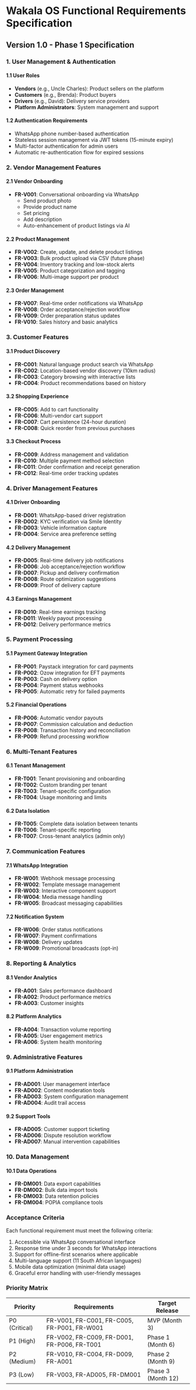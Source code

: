 # Wakala OS Functional Requirements Specification
## Version 1.0 - Phase 1 Specification

### 1. User Management & Authentication

#### 1.1 User Roles
- **Vendors** (e.g., Uncle Charles): Product sellers on the platform
- **Customers** (e.g., Brenda): Product buyers
- **Drivers** (e.g., David): Delivery service providers
- **Platform Administrators**: System management and support

#### 1.2 Authentication Requirements
- WhatsApp phone number-based authentication
- Stateless session management via JWT tokens (15-minute expiry)
- Multi-factor authentication for admin users
- Automatic re-authentication flow for expired sessions

### 2. Vendor Management Features

#### 2.1 Vendor Onboarding
- **FR-V001**: Conversational onboarding via WhatsApp
  - Send product photo
  - Provide product name
  - Set pricing
  - Add description
  - Auto-enhancement of product listings via AI

#### 2.2 Product Management
- **FR-V002**: Create, update, and delete product listings
- **FR-V003**: Bulk product upload via CSV (future phase)
- **FR-V004**: Inventory tracking and low-stock alerts
- **FR-V005**: Product categorization and tagging
- **FR-V006**: Multi-image support per product

#### 2.3 Order Management
- **FR-V007**: Real-time order notifications via WhatsApp
- **FR-V008**: Order acceptance/rejection workflow
- **FR-V009**: Order preparation status updates
- **FR-V010**: Sales history and basic analytics

### 3. Customer Features

#### 3.1 Product Discovery
- **FR-C001**: Natural language product search via WhatsApp
- **FR-C002**: Location-based vendor discovery (10km radius)
- **FR-C003**: Category browsing with interactive lists
- **FR-C004**: Product recommendations based on history

#### 3.2 Shopping Experience
- **FR-C005**: Add to cart functionality
- **FR-C006**: Multi-vendor cart support
- **FR-C007**: Cart persistence (24-hour duration)
- **FR-C008**: Quick reorder from previous purchases

#### 3.3 Checkout Process
- **FR-C009**: Address management and validation
- **FR-C010**: Multiple payment method selection
- **FR-C011**: Order confirmation and receipt generation
- **FR-C012**: Real-time order tracking updates

### 4. Driver Management Features

#### 4.1 Driver Onboarding
- **FR-D001**: WhatsApp-based driver registration
- **FR-D002**: KYC verification via Smile Identity
- **FR-D003**: Vehicle information capture
- **FR-D004**: Service area preference setting

#### 4.2 Delivery Management
- **FR-D005**: Real-time delivery job notifications
- **FR-D006**: Job acceptance/rejection workflow
- **FR-D007**: Pickup and delivery confirmation
- **FR-D008**: Route optimization suggestions
- **FR-D009**: Proof of delivery capture

#### 4.3 Earnings Management
- **FR-D010**: Real-time earnings tracking
- **FR-D011**: Weekly payout processing
- **FR-D012**: Delivery performance metrics

### 5. Payment Processing

#### 5.1 Payment Gateway Integration
- **FR-P001**: Paystack integration for card payments
- **FR-P002**: Ozow integration for EFT payments
- **FR-P003**: Cash on delivery option
- **FR-P004**: Payment status webhooks
- **FR-P005**: Automatic retry for failed payments

#### 5.2 Financial Operations
- **FR-P006**: Automatic vendor payouts
- **FR-P007**: Commission calculation and deduction
- **FR-P008**: Transaction history and reconciliation
- **FR-P009**: Refund processing workflow

### 6. Multi-Tenant Features

#### 6.1 Tenant Management
- **FR-T001**: Tenant provisioning and onboarding
- **FR-T002**: Custom branding per tenant
- **FR-T003**: Tenant-specific configuration
- **FR-T004**: Usage monitoring and limits

#### 6.2 Data Isolation
- **FR-T005**: Complete data isolation between tenants
- **FR-T006**: Tenant-specific reporting
- **FR-T007**: Cross-tenant analytics (admin only)

### 7. Communication Features

#### 7.1 WhatsApp Integration
- **FR-W001**: Webhook message processing
- **FR-W002**: Template message management
- **FR-W003**: Interactive component support
- **FR-W004**: Media message handling
- **FR-W005**: Broadcast messaging capabilities

#### 7.2 Notification System
- **FR-W006**: Order status notifications
- **FR-W007**: Payment confirmations
- **FR-W008**: Delivery updates
- **FR-W009**: Promotional broadcasts (opt-in)

### 8. Reporting & Analytics

#### 8.1 Vendor Analytics
- **FR-A001**: Sales performance dashboard
- **FR-A002**: Product performance metrics
- **FR-A003**: Customer insights

#### 8.2 Platform Analytics
- **FR-A004**: Transaction volume reporting
- **FR-A005**: User engagement metrics
- **FR-A006**: System health monitoring

### 9. Administrative Features

#### 9.1 Platform Administration
- **FR-AD001**: User management interface
- **FR-AD002**: Content moderation tools
- **FR-AD003**: System configuration management
- **FR-AD004**: Audit trail access

#### 9.2 Support Tools
- **FR-AD005**: Customer support ticketing
- **FR-AD006**: Dispute resolution workflow
- **FR-AD007**: Manual intervention capabilities

### 10. Data Management

#### 10.1 Data Operations
- **FR-DM001**: Data export capabilities
- **FR-DM002**: Bulk data import tools
- **FR-DM003**: Data retention policies
- **FR-DM004**: POPIA compliance tools

### Acceptance Criteria

Each functional requirement must meet the following criteria:
1. Accessible via WhatsApp conversational interface
2. Response time under 3 seconds for WhatsApp interactions
3. Support for offline-first scenarios where applicable
4. Multi-language support (11 South African languages)
5. Mobile data optimization (minimal data usage)
6. Graceful error handling with user-friendly messages

### Priority Matrix

| Priority | Requirements | Target Release |
|----------|-------------|----------------|
| P0 (Critical) | FR-V001, FR-C001, FR-C005, FR-P001, FR-W001 | MVP (Month 3) |
| P1 (High) | FR-V002, FR-C009, FR-D001, FR-P006, FR-T001 | Phase 1 (Month 6) |
| P2 (Medium) | FR-V010, FR-C004, FR-D009, FR-A001 | Phase 2 (Month 9) |
| P3 (Low) | FR-V003, FR-AD005, FR-DM001 | Phase 3 (Month 12) |